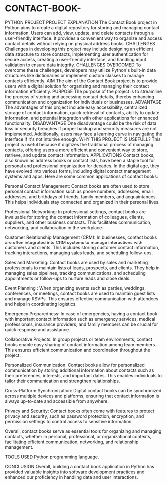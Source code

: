 # CONTACT-BOOK-
PYTHON PROJECT
PROJECT EXPLANATION
The Contact Book project in Python aims to create a digital repository for storing and managing contact information. Users can add, view, update, and delete contacts through a user-friendly interface. It provides a convenient way to organize and access contact details without relying on physical address books.
CHALLENGES
Challenges in developing this project may include designing an efficient data structure to store contacts, implementing user authentication for secure access, creating a user-friendly interface, and handling input validation to ensure data integrity.
CHALLENGES OVERCOMED
To overcome these challenges, developers may utilize Python's built-in data structures like dictionaries or implement custom classes to manage contacts efficiently. 
AIM 
The aim of the Contact Book project is to provide users with a digital solution for organizing and managing their contact information efficiently.
PURPOSE 
The purpose of the project is to streamline the process of storing and accessing contact details, thereby enhancing communication and organization for individuals or businesses.
ADVANTAGE
The advantages of this project include easy accessibility, centralized storage of contact information, quick retrieval of contacts, ability to update information, and potential integration with other applications for enhanced functionality.
DISADVANTAGE
One disadvantage could be the risk of data loss or security breaches if proper backup and security measures are not implemented. Additionally, users may face a learning curve in navigating the interface if it's not intuitive enough.
WHY THIS PROJECT IS USEFULL?
This project is useful because it digitizes the traditional process of managing contacts, offering users a more efficient and convenient way to store, retrieve, and update contact information.
APPLICATIONS 
Contact books, also known as address books or contact lists, have been a staple tool for personal and professional organization for decades. In the digital age, they have evolved into various forms, including digital contact management systems and apps. Here are some common applications of contact books:

Personal Contact Management: Contact books are often used to store personal contact information such as phone numbers, addresses, email addresses, and birthdays of friends, family members, and acquaintances. This helps individuals stay connected and organized in their personal lives.

Professional Networking: In professional settings, contact books are invaluable for storing the contact information of colleagues, clients, suppliers, and other business contacts. This facilitates communication, networking, and collaboration in the workplace.

Customer Relationship Management (CRM): In businesses, contact books are often integrated into CRM systems to manage interactions with customers and clients. This includes storing customer contact information, tracking interactions, managing sales leads, and scheduling follow-ups.

Sales and Marketing: Contact books are used by sales and marketing professionals to maintain lists of leads, prospects, and clients. They help in managing sales pipelines, tracking communications, and scheduling appointments or follow-ups to nurture leads and close deals.

Event Planning : When organizing events such as parties, weddings, conferences, or meetings, contact books are used to maintain guest lists and manage RSVPs. This ensures effective communication with attendees and helps in coordinating logistics.

Emergency Preparedness: In case of emergencies, having a contact book with important contact information such as emergency services, medical professionals, insurance providers, and family members can be crucial for quick response and assistance.

Collaborative Projects: In group projects or team environments, contact books enable easy sharing of contact information among team members. This ensures efficient communication and coordination throughout the project.

Personalized Communication: Contact books allow for personalized communication by storing additional information about contacts such as their preferences, interests, and important dates. This enables individuals to tailor their communication and strengthen relationships.

Cross-Platform Synchronization: Digital contact books can be synchronized across multiple devices and platforms, ensuring that contact information is always up-to-date and accessible from anywhere.

Privacy and Security: Contact books often come with features to protect privacy and security, such as password protection, encryption, and permission settings to control access to sensitive information.

Overall, contact books serve as essential tools for organizing and managing contacts, whether in personal, professional, or organizational contexts, facilitating efficient communication, networking, and relationship management.

TOOLS USED
Python programming language.

CONCLUSION 
Overall, building a contact book application in Python has provided valuable insights into software development practices and enhanced our proficiency in handling data and user interactions.
